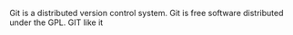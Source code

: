 Git is a distributed version control system.
Git is free software distributed under the GPL.
GIT like it